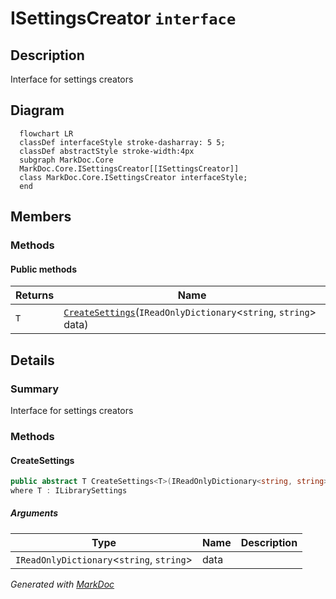 # ISettingsCreator `interface`

## Description
Interface for settings creators

## Diagram
```mermaid
  flowchart LR
  classDef interfaceStyle stroke-dasharray: 5 5;
  classDef abstractStyle stroke-width:4px
  subgraph MarkDoc.Core
  MarkDoc.Core.ISettingsCreator[[ISettingsCreator]]
  class MarkDoc.Core.ISettingsCreator interfaceStyle;
  end
```

## Members
### Methods
#### Public  methods
| Returns | Name |
| --- | --- |
| `T` | [`CreateSettings`](#createsettings)(`IReadOnlyDictionary`&lt;`string`, `string`&gt; data) |

## Details
### Summary
Interface for settings creators

### Methods
#### CreateSettings
```csharp
public abstract T CreateSettings<T>(IReadOnlyDictionary<string, string> data)
where T : ILibrarySettings
```
##### Arguments
| Type | Name | Description |
| --- | --- | --- |
| `IReadOnlyDictionary`&lt;`string`, `string`&gt; | data |   |

*Generated with* [*MarkDoc*](https://github.com/hailstorm75/MarkDoc.Core)
